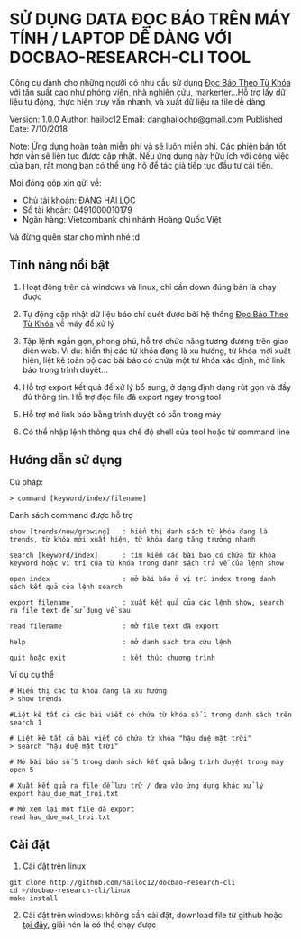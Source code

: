 # SỬ DỤNG DATA ĐỌC BÁO TRÊN MÁY TÍNH / LAPTOP DỄ DÀNG VỚI DOCBAO-RESEARCH-CLI TOOL

Công cụ dành cho những người có nhu cầu sử dụng [Đọc Báo Theo Từ Khóa](http://docbao.danghailoc.com) với tần suất cao như phóng viên, nhà nghiên cứu, markerter...Hỗ trợ lấy dữ liệu tự động, thực hiện truy vấn nhanh, và xuất dữ liệu ra file dễ dàng

Version: 1.0.0
Author: hailoc12
Email: danghailochp@gmail.com
Published Date: 7/10/2018

Note:
Ứng dụng hoàn toàn miễn phí và sẽ luôn miễn phí. Các phiên bản tốt hơn vẫn sẽ liên tục được cập nhật. Nếu ứng dụng này hữu ích với công việc của bạn, rất mong bạn có thể ủng hộ để tác giả tiếp tục đầu tư cải tiến.

Mọi đóng góp xin gửi về:
- Chủ tài khoản: ĐẶNG HẢI LỘC
- Số tài khoản: 0491000010179
- Ngân hàng: Vietcombank chi nhánh Hoàng Quốc Việt 

Và đừng quên star cho mình nhé :d

## Tính năng nổi bật

1. Hoạt động trên cả windows và linux, chỉ cần down đúng bản là chạy được

2. Tự động cập nhật dữ liệu báo chí quét được bởi hệ thống [Đọc Báo Theo Từ Khóa](http://docbao.danghailoc.com) về máy để xử lý

3. Tập lệnh ngắn gọn, phong phú, hỗ trợ chức năng tương đương trên giao diện web. Ví dụ: hiển thị các từ khóa đang là xu hướng, từ khóa mới xuất hiện, liệt kê toàn bộ các bài báo có chứa một từ khóa xác định, mở link báo trong trình duyệt...

4. Hỗ trợ export kết quả để xử lý bổ sung, ở dạng định dạng rút gọn và đầy đủ thông tin. Hỗ trợ đọc file đã export ngay trong tool

5. Hỗ trợ mở link báo bằng trình duyệt có sẵn trong máy

6. Có thể nhập lệnh thông qua chế độ shell của tool hoặc từ command line

## Hướng dẫn sử dụng

Cú pháp:

~~~
> command [keyword/index/filename]
~~~

Danh sách command được hỗ trợ
~~~
show [trends/new/growing]	: hiển thị danh sách từ khóa đang là trends, từ khóa mới xuất hiện, từ khóa đang tăng trưởng nhanh

search [keyword/index]		: tìm kiếm các bài báo có chứa từ khóa keyword hoặc vị trí của từ khóa trong danh sách trả về của lệnh show

open index                  : mở bài báo ở vị trí index trong danh sách kết quả của lệnh search

export filename             : xuất kết quả của các lệnh show, search ra file text để sử dụng về sau

read filename				: mở file text đã export

help						: mở danh sách tra cứu lệnh

quit hoặc exit				: kết thúc chương trình

~~~

Ví dụ cụ thể

~~~
# Hiển thị các từ khóa đang là xu hướng
> show trends
~~~

~~~
#Liệt kê tất cả các bài viết có chứa từ khóa số 1 trong danh sách trên
search 1
~~~

~~~
# Liệt kê tất cả bài viết có chứa từ khóa "hậu duệ mặt trời"
> search "hậu duệ mặt trời"
~~~

~~~
# Mở bài báo số 5 trong danh sách kết quả bằng trình duyệt trong máy
open 5
~~~

~~~
# Xuất kết quả ra file để lưu trữ / đưa vào ứng dụng khác xử lý
export hau_due_mat_troi.txt
~~~

~~~
# Mở xem lại một file đã export
read hau_due_mat_troi.txt
~~~


## Cài đặt

1. Cài đặt trên linux

~~~
git clone http://github.com/hailoc12/docbao-research-cli
cd ~/docbao-research-cli/linux
make install
~~~

2. Cài đặt trên windows: không cần cài đặt, download file từ github hoặc [tại đây](http://docbao.danghailoc.com/export/docbao-research-cli.zip), giải nén là có thể chạy được